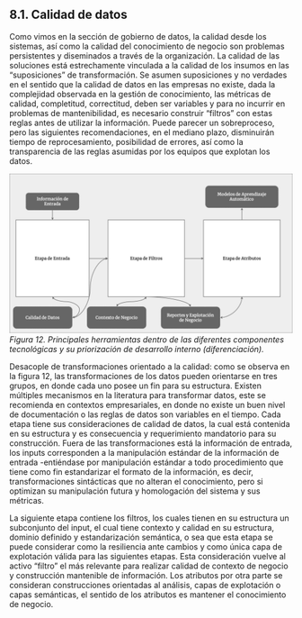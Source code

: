 ## 8.1.	Calidad de datos

Como vimos en la sección de gobierno de datos, la calidad desde los sistemas, así como la calidad del conocimiento de negocio son problemas persistentes y diseminados a través de la organización. La calidad de las soluciones está estrechamente vinculada a la calidad de los insumos en las “suposiciones” de transformación. Se asumen suposiciones y no verdades en el sentido que la calidad de datos en las empresas no existe, dada la complejidad observada en la gestión de conocimiento, las métricas de calidad, completitud, correctitud, deben ser variables y para no incurrir en problemas de mantenibilidad, es necesario construir “filtros” con estas reglas antes de utilizar la información. Puede parecer un sobreproceso, pero las siguientes recomendaciones, en el mediano plazo, disminuirán tiempo de reprocesamiento, posibilidad de errores, así como la transparencia de las reglas asumidas por los equipos que explotan los datos.

![Ilustración 12](resources/ilustracion_12.png)
*Figura 12. Principales herramientas dentro de las diferentes componentes tecnológicas y su priorización de desarrollo interno (diferenciación).*

Desacople de transformaciones orientado a la calidad: como se observa en la figura 12, las transformaciones de los datos pueden orientarse en tres grupos, en donde cada uno posee un fin para su estructura. Existen múltiples mecanismos en la literatura para transformar datos, este se recomienda en contextos empresariales, en donde no existe un buen nivel de documentación o las reglas de datos son variables en el tiempo. Cada etapa tiene sus consideraciones de calidad de datos, la cual está contenida en su estructura y es consecuencia y requerimiento mandatorio para su construcción. Fuera de las transformaciones está la información de entrada, los inputs corresponden a la manipulación estándar de la información de entrada -entiéndase por manipulación estándar a todo procedimiento que tiene como fin estandarizar el formato de la información, es decir, transformaciones sintácticas que no alteran el conocimiento, pero si optimizan su manipulación futura y homologación del sistema y sus métricas. 

La siguiente etapa contiene los filtros, los cuales tienen en su estructura un subconjunto del input, el cual tiene contexto y calidad en su estructura, dominio definido y estandarización semántica, o sea que esta etapa se puede considerar como la resiliencia ante cambios y como única capa de explotación válida para las siguientes etapas. Esta consideración vuelve al activo “filtro” el más relevante para realizar calidad de contexto de negocio y construcción mantenible de información. Los atributos por otra parte se consideran construcciones orientadas al análisis, capas de explotación o capas semánticas, el sentido de los atributos es mantener el conocimiento de negocio. 
